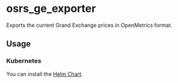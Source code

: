 # osrs_ge_exporter

Exports the current Grand Exchange prices in OpenMetrics format.

## Usage

### Kubernetes

You can install the [Helm Chart](https://artifacthub.io/packages/helm/jacobcolvin/osrs-ge-exporter).
